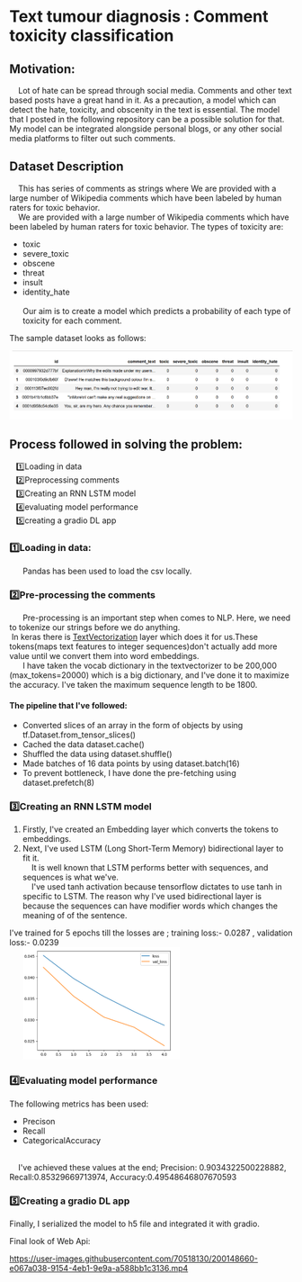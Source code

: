 # Text tumour diagnosis : Comment toxicity classification

## Motivation:
&nbsp; &nbsp; Lot of hate can be spread through social media. Comments and other text based posts have a great hand in it. As a precaution, a model which can detect the hate, toxicity, and obscenity in the text is essential. The model that I posted in the following repository can be a possible solution for that. My model can be integrated alongside personal blogs, or any other social media platforms to filter out such comments.

## Dataset Description
&nbsp; &nbsp; This has series of comments as strings where We are provided with a large number of Wikipedia comments which have been labeled by human raters for toxic behavior.
<br/> &nbsp; &nbsp; We are provided with a large number of Wikipedia comments which have been labeled by human raters for toxic behavior. The types of toxicity are:

   - toxic
   - severe_toxic
   - obscene
   - threat
   - insult
   - identity_hate <br/> <br/>
 Our aim is to create a model which predicts a probability of each type of toxicity for each comment.
 
 The sample dataset looks as follows:

![alt text](https://github.com/ferozqureshi/Text-tumour-diagnosis/blob/main/head.png)


  


## Process followed in solving the problem:
&nbsp; &nbsp;1️⃣Loading in data <br/> 
&nbsp; &nbsp;2️⃣Preprocessing comments <br/> 
&nbsp; &nbsp;3️⃣Creating an RNN LSTM model <br/> 
&nbsp; &nbsp;4️⃣evaluating model performance <br/> 
&nbsp; &nbsp;5️⃣creating a gradio DL app
	
	
### 1️⃣Loading in data:
&nbsp; &nbsp;&nbsp; &nbsp;Pandas has been used to load the csv locally.
### 2️⃣Pre-processing the comments
&nbsp; &nbsp;&nbsp; &nbsp;Pre-processing is an important step when comes to NLP. Here, we need to tokenize our strings before we do anything.<br/>
&nbsp;In keras there is [TextVectorization](https://www.tensorflow.org/api_docs/python/tf/keras/layers/TextVectorization) layer which does it for us.These tokens(maps text features to integer sequences)don't actually add more value until we convert them into word embeddings.
<br/> 
&nbsp; &nbsp;&nbsp; &nbsp;I have taken the vocab dictionary in the textvectorizer to be 200,000 (max_tokens=20000)
which is a big dictionary, and I've done it to maximize the accuracy. I've taken the maximum sequence length to be 1800.

#### The pipeline that I've followed:
   - Converted slices of an array in the form of objects by using tf.Dataset.from_tensor_slices()
   - Cached the data dataset.cache()
   - Shuffled the data using dataset.shuffle()
   - Made batches of 16 data points by using dataset.batch(16)
   - To prevent bottleneck, I have done the pre-fetching using dataset.prefetch(8)

### 3️⃣Creating an RNN LSTM model
1) Firstly, I've created an Embedding layer which converts the tokens to embeddings.<br/>
2) Next, I've used LSTM (Long Short-Term Memory) bidirectional layer to fit it.<br/>
&nbsp;&nbsp;&nbsp;&nbsp;It is well known that LSTM performs better with
sequences, and sequences is what we've. <br/>
&nbsp;&nbsp;&nbsp;&nbsp;I've used tanh activation because tensorflow dictates to use tanh in specific to LSTM.
 The reason why I've used bidirectional layer is because 
 the sequences can have modifier words which changes the meaning of
of the sentence.

I've trained for 5 epochs till the losses are ; training loss:- 0.0287 , validation loss:- 0.0239 <br/>
&nbsp; &nbsp;&nbsp; &nbsp;<img src="https://github.com/ferozqureshi/Text-tumour-diagnosis/blob/main/training&validation_loss.png" height=200/>


### 4️⃣Evaluating model performance
The following metrics has been used:<br/>
   - Precison
   - Recall
   - CategoricalAccuracy <br/><br/>
   
  &nbsp;&nbsp;&nbsp;&nbsp;I've achieved these values at the end; Precision: 0.9034322500228882, Recall:0.85329669713974, Accuracy:0.49548646807670593

### 5️⃣Creating a gradio DL app
Finally, I serialized the model to h5 file
and integrated it with gradio.

Final look of Web Api: 
  

https://user-images.githubusercontent.com/70518130/200148660-e067a038-9154-4eb1-9e9a-a588bb1c3136.mp4


